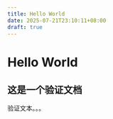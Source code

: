 ```yaml
---
title: Hello World
date: 2025-07-21T23:10:11+08:00
draft: true
---
```


# Hello World
## 这是一个验证文档
验证文本。。。